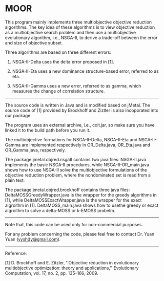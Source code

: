 # MOOR

This program mainly implements three multiobjective objective reduction algorithms. The key idea of these algorithms is to 
view objective reduction as a multiobjective search problem and then use a multiobjective evolutionary 
algorithm, i.e., NSGA-II, to derive a trade-off between the error and size of objective subset. 

Three algorithms are based on three different errors:

1) NSGA-II-Delta uses the delta error proposed in [1]. 

2) NSGA-II-Eta uses a new dominance structure-based error, referred to as eta. 

3) NSGA-II-Gamma uses a new error, referred to as gamma, which measures the change of correlation structure. 


****************************************************************************************************************************
The source code is written in Java and is modified based on jMetal. The source code of [1] provided by Brockhoff and Ziztler 
is also incoporated into our package.

The program uses an external archive, i.e., colt.jar, so make sure you have linked it to the build path before you run it. 

The multiobjective formations for NSGA-II-Delta, NSGA-II-Eta and NSGA-II-Gamma are implemented respectively
in OR_Delta.java, OR_Eta.java and OR_Gamma.java, respectively.


The package jmetal.objred.nsgaII contains two java files: NSGA-II.java implements the basic NSGA-II procedures, 
while NSGA-II-OR_main.java shows how to use NSGA-II solve the multiobjective 
formulations of the objective reduction problem, where the nondominated set is read from a plain text. 

The package jmetal.objred.brockhoff contains three java files: DeltaMOSSGreedyWrapper.java is the wrapper for 
the greedy algorithms in [1], while DeltaMOSSExactWrapper.java is the wrapper for the exact algroithm in [1]. 
DeltaMOSS_main.java shows how to usethe greedy or exact algroithm to solve a delta-MOSS or k-EMOSS probelm. 

****************************************************************************************************************************
Note that, this code can be used only for non-commercial purposes. 

For any problem concerning the code, please feel free to 
contact Dr. Yuan Yuan (yyxhdy@gmail.com).

****************************************************************************************************************************
Reference: 

[1] D. Brockhoff and E. Zitzler, ''Objective reduction in evolutionary multiobjective 
optimization: theory and applications,'' Evolutionary Computation, vol. 17, no. 2, pp. 135–166, 2009.
